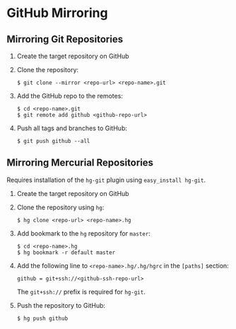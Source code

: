 # GitHub Mirroring

## Mirroring Git Repositories

1.  Create the target repository on GitHub
2.  Clone the repository:

        $ git clone --mirror <repo-url> <repo-name>.git

3.  Add the GitHub repo to the remotes:

        $ cd <repo-name>.git
        $ git remote add github <github-repo-url>

4.  Push all tags and branches to GitHub:

        $ git push github --all

## Mirroring Mercurial Repositories

Requires installation of the `hg-git` plugin using `easy_install hg-git`.

1.  Create the target repository on GitHub
2.  Clone the repository using `hg`:

        $ hg clone <repo-url> <repo-name>.hg

3.  Add bookmark to the `hg` repository for `master`:

        $ cd <repo-name>.hg
        $ hg bookmark -r default master

4.  Add the following line to `<repo-name>.hg/.hg/hgrc` in the `[paths]` section:

        github = git+ssh://<github-ssh-repo-url>

    The `git+ssh://` prefix is required for `hg-git`.

5.  Push the repository to GitHub:

        $ hg push github
